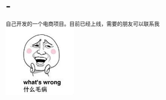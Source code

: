 # -
自己开发的一个电商项目。目前已经上线，需要的朋友可以联系我
![image](https://github.com/AngelSXD/sxd_first_repository/blob/master/images/20160615165142.png)
